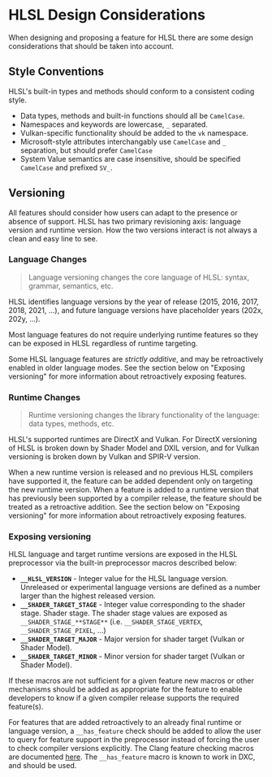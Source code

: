 # HLSL Design Considerations

When designing and proposing a feature for HLSL there are some design
considerations that should be taken into account.

## Style Conventions

HLSL's built-in types and methods should conform to a consistent coding style.

* Data types, methods and built-in functions should all be `CamelCase`.
* Namespaces and keywords are lowercase, `_` separated.
* Vulkan-specific functionality should be added to the `vk` namespace.
* Microsoft-style attributes interchangably use `CamelCase` and `_` separation,
  but should prefer `CamelCase`
* System Value semantics are case insensitive, should be specified `CamelCase`
  and prefixed `SV_`.

## Versioning

All features should consider how users can adapt to the presence or absence of
support. HLSL has two primary revisioning axis: language version and runtime
version. How the two versions interact is not always a clean and easy line to
see.

### Language Changes

> Language versioning changes the core language of HLSL: syntax, grammar,
> semantics, etc.

HLSL identifies language versions by the year of release (2015, 2016, 2017,
2018, 2021, ...), and future language versions have placeholder years (202x,
202y, ...).

Most language features do not require underlying runtime features so they can be
exposed in HLSL regardless of runtime targeting.

Some HLSL language features are _strictly additive_, and may be retroactively
enabled in older language modes. See the section below on "Exposing versioning"
for more information about retroactively exposing features.

### Runtime Changes

> Runtime versioning changes the library functionality of the language: data
> types, methods, etc.

HLSL's supported runtimes are DirectX and Vulkan. For DirectX versioning of HLSL
is broken down by Shader Model and DXIL version, and for Vulkan versioning is
broken down by Vulkan and SPIR-V version.

When a new runtime version is released and no previous HLSL compilers have
supported it, the feature can be added dependent only on targeting the new
runtime version. When a feature is added to a runtime version that has
previously been supported by a compiler release, the feature should be treated
as a retroactive addition. See the section below on "Exposing versioning" for
more information about retroactively exposing features.

### Exposing versioning

HLSL language and target runtime versions are exposed in the HLSL preprocessor
via the built-in preprocessor macros described below:

* **`__HLSL_VERSION`** - Integer value for the HLSL language version. Unreleased
  or experimental language versions are defined as a number larger than the
  highest released version.
* **`__SHADER_TARGET_STAGE`** - Integer value corresponding to the shader stage.
  Shader stage. The shader stage values are exposed as
  `__SHADER_STAGE_**STAGE**` (i.e. `__SHADER_STAGE_VERTEX`,
  `__SHADER_STAGE_PIXEL`, ...)
* **`__SHADER_TARGET_MAJOR`** - Major version for shader target (Vulkan or
  Shader Model).
* **`__SHADER_TARGET_MINOR`** - Minor version for shader target (Vulkan or
  Shader Model).

If these macros are not sufficient for a given feature new macros or other
mechanisms should be added as appropriate for the feature to enable developers
to know if a given compiler release supports the required feature(s).

For features that are added retroactively to an already final runtime or
language version, a `__has_feature` check should be added to allow the user to
query for feature support in the preprocessor instead of forcing the user to
check compiler versions explicitly. The Clang feature checking macros are
documented
[here](https://clang.llvm.org/docs/LanguageExtensions.html#feature-checking-macros).
The `__has_feature` macro is known to work in DXC, and should be used.
